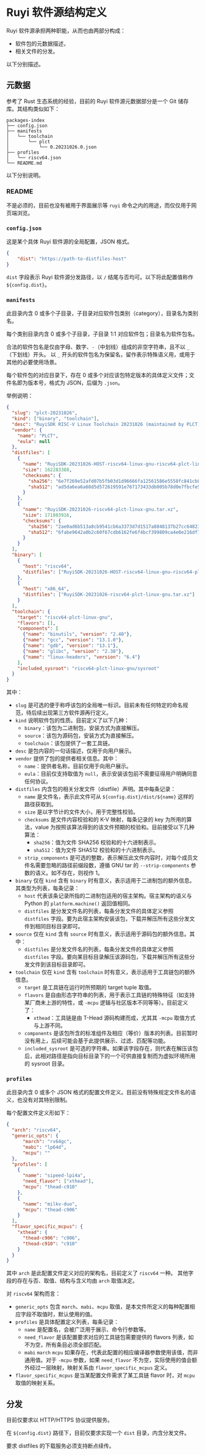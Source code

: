 # Ruyi 软件源结构定义

Ruyi 软件源承担两种职能，从而也由两部分构成：

* 软件包的元数据描述，
* 相关文件的分发。

以下分别描述。

## 元数据

参考了 Rust 生态系统的经验，目前的 Ruyi 软件源元数据部分是一个 Git 储存库。其结构类似如下：

```
packages-index
├── config.json
├── manifests
│   └── toolchain
│       └── plct
│           └── 0.20231026.0.json
├── profiles
│   └── riscv64.json
└── README.md
```

以下分别说明。

### README

不是必须的，目前也没有被用于界面展示等 `ruyi` 命令之内的用途，而仅仅用于网页端浏览。

### `config.json`

这是某个具体 Ruyi 软件源的全局配置，JSON 格式。

```json
{
    "dist": "https://path-to-distfiles-host"
}
```

`dist` 字段表示 Ruyi 软件源分发路径，以 `/` 结尾与否均可。以下将此配置值称作 `${config.dist}`。

### `manifests`

此目录内含 0 或多个子目录，子目录对应软件包类别（category），目录名为类别名。

每个类别目录内含 0 或多个子目录，子目录 1:1 对应软件包；目录名为软件包名。

合法的软件包名是仅由字母、数字、`-`（中划线）组成的非空字符串，且不以 `_`（下划线）开头。
以 `_` 开头的软件包名为保留名，留作表示特殊语义用，或用于其他的必要使用场景。

每个软件包的对应目录下，存在 0 或多个对应该包特定版本的具体定义文件；文件名即为版本号，格式为 JSON，后缀为 `.json`。

举例说明：

```json
{
  "slug": "plct-20231026",
  "kind": ["binary", "toolchain"],
  "desc": "RuyiSDK RISC-V Linux Toolchain 20231026 (maintained by PLCT)",
  "vendor": {
    "name": "PLCT",
    "eula": null
  },
  "distfiles": [
    {
      "name": "RuyiSDK-20231026-HOST-riscv64-linux-gnu-riscv64-plct-linux-gnu.tar.xz",
      "size": 162283388,
      "checksums": {
        "sha256": "6e7f269e52afd07b5fb03d1d96666fa12561586e5558fc841cb81bb35f2e3b9b",
        "sha512": "ad5da6ea6a68d5d572619591e767173433db005b78d0e7fbcfe53dc5a17468eb83c72879107e51aa70a42c9bca03f1b0e483eb00ddaf074bf00488d5a4f54914"
      }
    },
    {
      "name": "RuyiSDK-20231026-riscv64-plct-linux-gnu.tar.xz",
      "size": 171803916,
      "checksums": {
        "sha256": "2ae0ad6b513a8cb9541cb6a3373d7d1517a8848137b27cc64823582d3e9c01de",
        "sha512": "6fabe9642a0b2c60f67cdb6162fe6f4bcf399809ca4e0e216df7bebba480f2965e9cd49e4502efbdcc0174ea7dc1c8784bf9f9c920c33466189cd8990fa7c98e"
      }
    }
  ],
  "binary": [
    {
      "host": "riscv64",
      "distfiles": ["RuyiSDK-20231026-HOST-riscv64-linux-gnu-riscv64-plct-linux-gnu.tar.xz"]
    },
    {
      "host": "x86_64",
      "distfiles": ["RuyiSDK-20231026-riscv64-plct-linux-gnu.tar.xz"]
    }
  ],
  "toolchain": {
    "target": "riscv64-plct-linux-gnu",
    "flavors": [],
    "components": [
      {"name": "binutils", "version": "2.40"},
      {"name": "gcc", "version": "13.1.0"},
      {"name": "gdb", "version": "13.1"},
      {"name": "glibc", "version": "2.38"},
      {"name": "linux-headers", "version": "6.4"}
    ],
    "included_sysroot": "riscv64-plct-linux-gnu/sysroot"
  }
}
```

其中：

* `slug` 是可选的便于称呼该包的全局唯一标识。目前未有任何特定的命名规范，待后续出现第三方软件源再行定义。
* `kind` 说明软件包的性质。目前定义了以下几种：
    - `binary`：该包为二进制包，安装方式为直接解压。
    - `source`：该包为源码包，安装方式为直接解压。
    - `toolchain`：该包提供了一套工具链。
* `desc` 是包内容的一句话描述，仅用于向用户展示。
* `vendor` 提供了包的提供者相关信息。其中：
    - `name`：提供者名称，目前仅用于向用户展示。
    - `eula`：目前仅支持取值为 `null`，表示安装该包前不需要征得用户明确同意任何协议。
* `distfiles` 内含包的相关分发文件（distfile）声明。其中每条记录：
    - `name` 是文件名，表示此文件可从 `${config.dist}/dist/${name}` 这样的路径获取到。
    - `size` 是以字节计的文件大小，用于完整性校验。
    - `checksums` 是文件内容校验和的 K-V 映射，每条记录的 key 为所用的算法，value 为按照该算法得到的该文件预期的校验和。目前接受以下几种算法：
        - `sha256`：值为文件 SHA256 校验和的十六进制表示。
        - `sha512`：值为文件 SHA512 校验和的十六进制表示。
    - `strip_components` 是可选的整数，表示解压此文件内容时，对每个成员文件名需要忽略的路径前缀段数，遵循 GNU tar 的 `--strip-components` 参数的语义。如不存在，则视作 1。
* `binary` 仅在 `kind` 含有 `binary` 时有意义，表示适用于二进制包的额外信息。其类型为列表，每条记录：
    - `host` 代表该条记录所指的二进制包适用的宿主架构。宿主架构的语义与 Python 的 `platform.machine()` 返回值相同。
    - `distfiles` 是分发文件名的列表，每条分发文件的具体定义参照 `distfiles` 字段。要为此宿主架构安装该包，下载并解压所有这些分发文件到相同目标目录即可。
* `source` 仅在 `kind` 含有 `source` 时有意义，表示适用于源码包的额外信息。其中：
    - `distfiles` 是分发文件名的列表，每条分发文件的具体定义参照 `distfiles` 字段。要向某目标目录解压该源码包，下载并解压所有这些分发文件到该目标目录即可。
* `toolchain` 仅在 `kind` 含有 `toolchain` 时有意义，表示适用于工具链包的额外信息。
    - `target` 是工具链在运行时所预期的 target tuple 取值。
    - `flavors` 是自由形态字符串的列表，用于表示工具链的特殊特征（如支持某厂商未上游的特性，或 `-mcpu` 逻辑与社区版本不同等等）。目前定义了：
        - `xthead`：工具链是由 T-Head 源码构建而成，尤其其 `-mcpu` 取值方式与上游不同。
    - `components` 是该包所含的标准组件及相应（等价）版本的列表。目前暂时没有用上，后续可能会基于此提供展示、过滤、匹配等功能。
    - `included_sysroot` 是可选的字符串。如果该字段存在，则代表在解压该包后，此相对路径是指向目标目录下的一个可供直接复制而为虚拟环境所用的 sysroot 目录。

### `profiles`

此目录内含 0 或多个 JSON 格式的配置文件定义。目前没有特殊规定文件名的语义，也没有对其特别限制。

每个配置文件定义形如下：

```json
{
  "arch": "riscv64",
  "generic_opts": {
      "march": "rv64gc",
      "mabi": "lp64d",
      "mcpu": ""
  },
  "profiles": [
    {
      "name": "sipeed-lpi4a",
      "need_flavor": ["xthead"],
      "mcpu": "thead-c910"
    },
    {
      "name": "milkv-duo",
      "mcpu": "thead-c906"
    }
  ],
  "flavor_specific_mcpus": {
    "xthead": {
      "thead-c906": "c906",
      "thead-c910": "c910"
    }
  }
}
```

其中 `arch` 是此配置文件定义对应的架构名，目前定义了 `riscv64` 一种。
其他字段的存在与否、取值、结构与含义均由 `arch` 取值决定。

对 `riscv64` 架构而言：

* `generic_opts` 包含 `march`、`mabi`、`mcpu` 取值，是本文件所定义的每种配置相应字段不取值时，默认使用的值。
* `profiles` 是具体配置定义列表，每条记录：
    - `name` 是配置名，会被广泛用于展示、命令行参数等。
    - `need_flavor` 是该配置要求对应的工具链包需要提供的 flavors 列表，如不为空，所有条目必须全部匹配。
    - `mabi` `march` `mcpu` 如果存在，代表此配置的相应编译器参数使用该值，而非通用值。对于 `-mcpu` 参数，如果 `need_flavor` 不为空，实际使用的值会额外经过一层映射，映射关系由 `flavor_specific_mcpus` 定义。
* `flavor_specific_mcpus` 是当某配置文件需求了某工具链 flavor 时，对 `mcpu` 取值的映射关系。

## 分发

目前仅要求以 HTTP/HTTPS 协议提供服务。

在 `${config.dist}` 路径下，目前仅要求实现一个 `dist` 目录，内含分发文件。

要求 distfiles 的下载服务必须支持断点续传。
